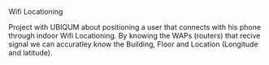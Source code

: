 Wifi Locationing

Project with UBIQUM about positioning a user that connects with his phone through indoor Wifi Locationing.
By knowing the WAPs (routers) that recive signal we can accuratley know the Building, Floor and Location (Longitude and latitude).
